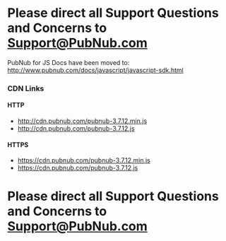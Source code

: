 # Please direct all Support Questions and Concerns to Support@PubNub.com

PubNub for JS Docs have been moved to: http://www.pubnub.com/docs/javascript/javascript-sdk.html

### CDN Links

#### HTTP
* http://cdn.pubnub.com/pubnub-3.7.12.min.js
* http://cdn.pubnub.com/pubnub-3.7.12.js

#### HTTPS
* https://cdn.pubnub.com/pubnub-3.7.12.min.js
* https://cdn.pubnub.com/pubnub-3.7.12.js

# Please direct all Support Questions and Concerns to Support@PubNub.com
